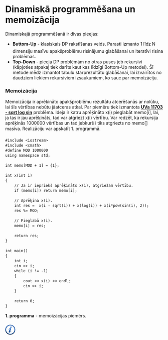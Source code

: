 # Dinamiskā programmēšana un memoizācija

Dinamiskajā programmēšanā ir divas pieejas:

- **Buttom-Up** - klasiskais DP rakstīšanas veids. Parasti izmanto 1 līdz N dimensiju masīvu apakšproblēmu risinājumu glabāšanai un iteratīvi risina problēmas.
- **Top-Down** - pieeja DP problēmām no otras puses jeb rekursīvi (kāpjoties atpakaļ tiek darīts kaut kas līdzīgi Bottom-Up metodei). Šī metode mēdz izmantot tabulu starprezultātu glabāšanai, lai izvairītos no daudziem liekiem rekursīviem izsaukumiem, ko sauc par memoizāciju.

### Memoizācija

Memoizācija ir aprēķināto apakšproblēmu rezultātu atcerēšanās ar nolūku, lai šīs vērtības nebūtu jāatceras atkal. Par piemēru tiek izmantota <a href="http://uva.onlinejudge.org/index.php?option=com_onlinejudge&Itemid=8&page=show_problem&problem=2750" target="_blank">**UVa 11703 - sqrt log sin**</a> problēma. Ideja ir katru aprēķināto x(i) pieglabāt memo[i], lai, ja tas ir jau aprēķināts, tad var atgriezt x(i) vērtību. Var redzēt, ka rekursija aprēķinās 1000000 vērtības un tad jebkurš i tiks atgriezts no memo[] masīva. Realizāciju var apskatīt 1. programmā.

```
#include <iostream>
#include <cmath>
#define MOD 1000000
using namespace std;

int memo[MOD + 1] = {1};

int x(int i)
{
    // Ja ir iepriekš aprēķināts x(i), atgriežam vērtību.
    if (memo[i]) return memo[i];

    // Aprēķina x(i).
    int res =  x(i - sqrt(i)) + x(log(i)) + x(i*pow(sin(i), 2));
    res %= MOD;

    // Pieglabā x(i).
    memo[i] = res;

    return res;
}

int main()
{
    int i;
    cin >> i;
    while (i != -1)
    {
        cout << x(i) << endl;
        cin >> i;
    }

    return 0;
}
```


**1. programma** - memoizācijas piemērs.


<a href="http://en.wikipedia.org/wiki/Memoization" target="_blank">![Vairāk informācija](/media/theory/information.png)</a>